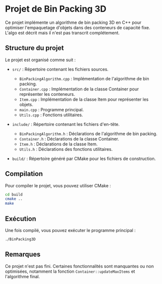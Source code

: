 # Projet de Bin Packing 3D

Ce projet implémente un algorithme de bin packing 3D en C++ pour optimiser l'empaquetage d'objets dans des conteneurs de capacité fixe. L'algo est décrit mais il n'est pas transcrit complétement. 

## Structure du projet

Le projet est organisé comme suit :

- `src/` : Répertoire contenant les fichiers sources.
  - `BinPackingAlgorithm.cpp` : Implémentation de l'algorithme de bin packing.
  - `Container.cpp` : Implémentation de la classe Container pour représenter les conteneurs.
  - `Item.cpp` : Implémentation de la classe Item pour représenter les objets.
  - `main.cpp` : Programme principal.
  - `Utils.cpp` : Fonctions utilitaires.
  
- `include/` : Répertoire contenant les fichiers d'en-tête.
  - `BinPackingAlgorithm.h` : Déclarations de l'algorithme de bin packing.
  - `Container.h` : Déclarations de la classe Container.
  - `Item.h` : Déclarations de la classe Item.
  - `Utils.h` : Déclarations des fonctions utilitaires.

- `build/` : Répertoire généré par CMake pour les fichiers de construction.

## Compilation

Pour compiler le projet, vous pouvez utiliser CMake :

```bash
cd build
cmake ..
make
```


## Exécution

Une fois compilé, vous pouvez exécuter le programme principal :

```bash
./BinPacking3D
```

## Remarques

Ce projet n'est pas fini. Certaines fonctionnalités sont manquantes ou non optimisées, notamment la fonction `Container::updateMaxItems` et l'algorithme final.